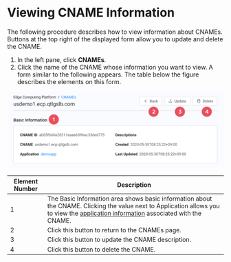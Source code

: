 # Viewing CNAME Information

The following procedure describes how to view information about CNAMEs. Buttons at the top right of the displayed form allow you to update and delete the CNAME.

1. In the left pane, click **CNAMEs**.
2. Click the name of the CNAME whose information you want to view. A form similar to the following appears. The table below the figure describes the elements on this form.<br>

![null](</docs/resources/images/cnames/cnames-cname-details-w-numbers.png>)

| **Element Number**     | **Description**                                 |
| -----------------------|-------------------------------------------------| 
| 1                      | The Basic Information area shows basic information about the CNAME. Clicking the value next to Application allows you to view the  [application information](</docs/portal/applications/viewing-application-information.md>) associated with the CNAME.                                                                     |
| 2                      | Click this button to return to the CNAMEs page. |
| 3                      | Click this button to update the CNAME description.                                                               |
| 4                      | Click this button to delete the CNAME.          |